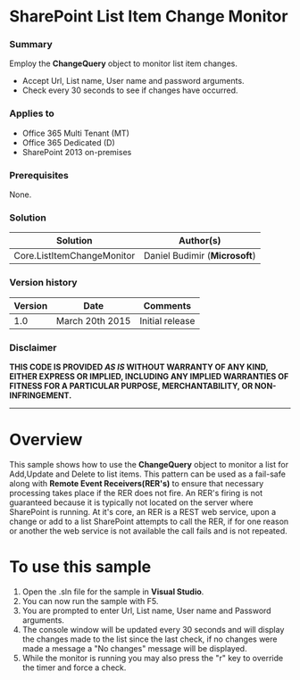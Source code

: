 # SharePoint List Item Change Monitor #

### Summary ###
Employ the **ChangeQuery** object to monitor list item changes.
- Accept Url, List name, User name and password arguments.
- Check every 30 seconds to see if changes have occurred.

### Applies to ###
-  Office 365 Multi Tenant (MT)
-  Office 365 Dedicated (D)
-  SharePoint 2013 on-premises

### Prerequisites ###
None.

### Solution ###
Solution | Author(s)
---------|----------
Core.ListItemChangeMonitor | Daniel Budimir (**Microsoft**)

### Version history ###
Version  | Date | Comments
---------| -----| --------
1.0  | March 20th 2015 | Initial release

### Disclaimer ###
**THIS CODE IS PROVIDED *AS IS* WITHOUT WARRANTY OF ANY KIND, EITHER EXPRESS OR IMPLIED, INCLUDING ANY IMPLIED WARRANTIES OF FITNESS FOR A PARTICULAR PURPOSE, MERCHANTABILITY, OR NON-INFRINGEMENT.**

----------

# Overview #
This sample shows how to use the **ChangeQuery** object to monitor a list for Add,Update and Delete to list items.  This pattern can be used as a fail-safe along with **Remote Event Receivers(RER's)** to ensure that necessary processing takes place if the RER does not fire.  An RER's firing is not guaranteed because it is typically not located on the server where SharePoint is running.  At it's core, an RER is a REST web service, upon a change or add to a list SharePoint attempts to call the RER, if for one reason or another the web service is not available the call fails and is not repeated.

# To use this sample #
1. Open the .sln file for the sample in **Visual Studio**.
2. You can now run the sample with F5.
3. You are prompted to enter Url, List name, User name and Password arguments.
4. The console window will be updated every 30 seconds and will display the changes made to the list since the last check, if no changes were made a message a "No changes" message will be displayed.
5. While the monitor is running you may also press the "r" key to override the timer and force a check.




